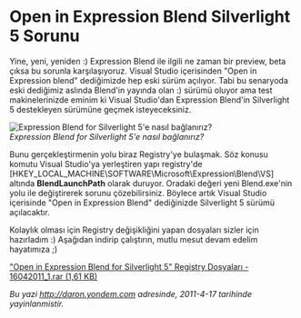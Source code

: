 # Open in Expression Blend Silverlight 5 Sorunu 

Yine, yeni, yeniden :) Expression Blend ile ilgili ne zaman bir preview,
beta çıksa bu sorunla karşılaşıyoruz. Visual Studio içerisinden "Open in
Expression blend" dediğimizde hep eski sürüm açılıyor. Tabi bu senaryoda
eski dediğimiz aslında Blend'in yayında olan :) sürümü oluyor ama test
makinelerinizde eminim ki Visual Studio'dan Expression Blend'in
Silverlight 5 destekleyen sürümüne geçmek isteyeceksiniz.

![Expression Blend for Silverlight 5'e nasıl
bağlanırız?](media/Open_in_Expression_Blend_Silverlight_5_Sorunu/16042011_2.png)\
*Expression Blend for Silverlight 5'e nasıl bağlanırız?*

Bunu gerçekleştirmenin yolu biraz Registry'ye bulaşmak. Söz konusu
komutu Visual Studio'ya yerleştiren yapı registry'de
[HKEY\_LOCAL\_MACHINE\\SOFTWARE\\Microsoft\\Expression\\Blend\\VS]
altında **BlendLaunchPath** olarak duruyor. Oradaki değeri yeni
Blend.exe'nin yolu ile değiştirerek sorunu çözebilirsiniz. Böylece artık
Visual Studio içerisinde "Open in Expression Blend" dediğinizde
Silverlight 5 sürümü açılacaktır.

Kolaylık olması için Registry değişikliğini yapan dosyaları sizler için
hazırladım :) Aşağıdan indirip çalıştırın, mutlu mesut devam edelim
hayatımıza ;)

["Open in Expression Blend for Silverlight 5" Registry Dosyaları -
16042011\_1.rar (1,61
KB)](media/Open_in_Expression_Blend_Silverlight_5_Sorunu/16042011_1.rar)


*Bu yazi http://daron.yondem.com adresinde, 2011-4-17 tarihinde yayinlanmistir.*